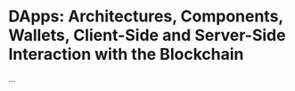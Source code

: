 # DApps: Architectures, Components, Wallets, Client-Side and Server-Side Interaction with the Blockchain

...
